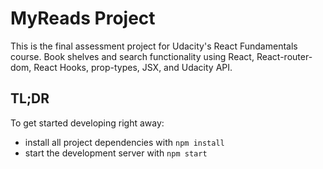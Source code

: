 # MyReads Project

This is the final assessment project for Udacity's React Fundamentals course. Book shelves and search functionality using React, React-router-dom, React Hooks, prop-types, JSX, and Udacity API.

## TL;DR

To get started developing right away:

* install all project dependencies with `npm install`
* start the development server with `npm start`